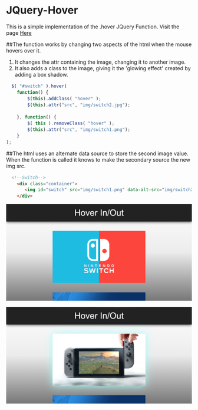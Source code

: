 # JQuery-Hover
This is a simple implementation of the .hover JQuery Function. Visit the page <a href="https://simonable.github.io/JQuery-Hover/"> Here </a>

##The function works by changing two aspects of the html when the mouse hovers over it. 

1. It changes the attr containing the image, changing it to another image.
2. It also adds a class to the image, giving it the 'glowing effect' created by adding a box shadow.

```javascript
  $( "#switch" ).hover(
    function() {
        $(this).addClass( "hover" );
        $(this).attr("src", "img/switch2.jpg"); 

    }, function() {
        $( this ).removeClass( "hover" );
        $(this).attr("src", "img/switch1.png"); 
    }
);
```

##The html uses an alternate data source to store the second image value. When the function is called it knows to make the secondary source the new img src.

```html
  <!--Switch-->
    <div class="container">
       <img id="switch" src="img/switch1.png" data-alt-src="img/switch2.jpg">
    </div>
```


![](https://github.com/SimonAble/JQuery-Hover/blob/master/img/Hover1.png)

![](https://github.com/SimonAble/JQuery-Hover/blob/master/img/Hover2.png)
